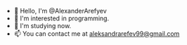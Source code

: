 - 👋 Hello, I'm @AlexanderArefyev
- 👀 I'm interested in programming.
- 🌱 I'm studying now.
- 📫 You can contact me at aleksandrarefev99@gmail.com

<!---
AlexanderArefyev/AlexanderArefyev is a ✨ special ✨ repository because its `README.md` (this file) appears on your GitHub profile.
You can click the Preview link to take a look at your changes.
--->
